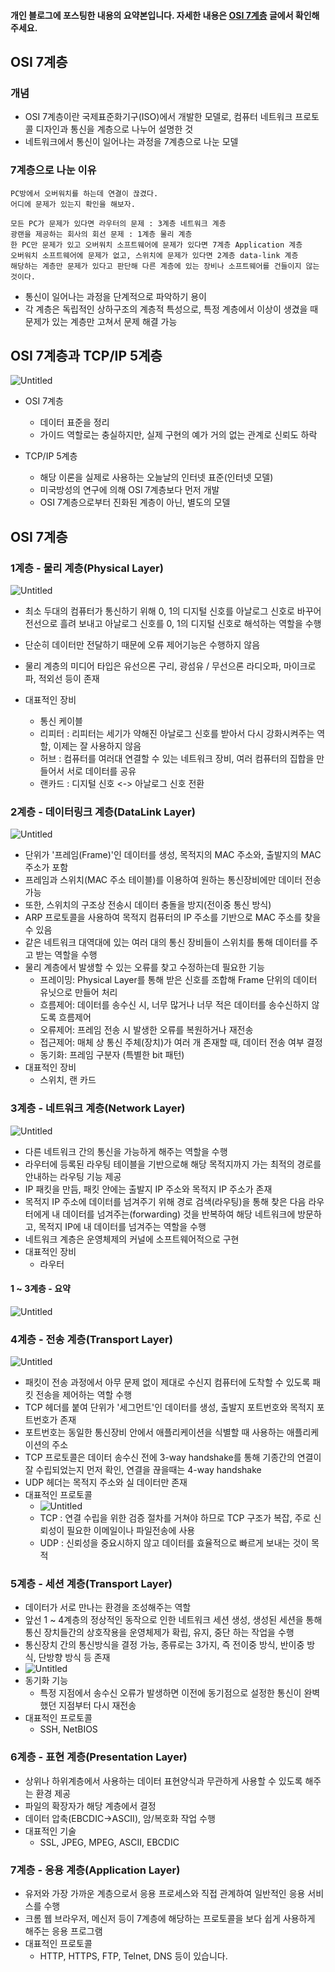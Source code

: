 
####  개인 블로그에 포스팅한 내용의 요약본입니다. 자세한 내용은 [OSI 7계층](https://dncjf64.tistory.com/379) 글에서 확인해주세요.

## OSI 7계층

### 개념

- OSI 7계층이란 국제표준화기구(ISO)에서 개발한 모델로, 컴퓨터 네트워크 프로토콜 디자인과 통신을 계층으로 나누어 설명한 것
- 네트워크에서 통신이 일어나는 과정을 7계층으로 나눈 모델

### 7계층으로 나눈 이유

```
PC방에서 오버워치를 하는데 연결이 끊겼다.
어디에 문제가 있는지 확인을 해보자.

모든 PC가 문제가 있다면 라우터의 문제 : 3계층 네트워크 계층
광랜을 제공하는 회사의 회선 문제 : 1계층 물리 계층
한 PC만 문제가 있고 오버워치 소프트웨어에 문제가 있다면 7계층 Application 계층
오버워치 소프트웨어에 문제가 없고, 스위치에 문제가 있다면 2계층 data-link 계층
해당하는 계층만 문제가 있다고 판단해 다른 계층에 있는 장비나 소프트웨어를 건들이지 않는것이다.
```

- 통신이 일어나는 과정을 단계적으로 파악하기 용이
- 각 계층은 독립적인 상하구조의 계층적 특성으로, 특정 계층에서 이상이 생겼을 때 문제가 있는 계층만 고쳐서 문제 해결 가능

## OSI 7계층과 TCP/IP 5계층

![Untitled](https://img1.daumcdn.net/thumb/R1280x0/?scode=mtistory2&fname=https%3A%2F%2Fblog.kakaocdn.net%2Fdn%2FdmlenL%2FbtrpQXc2oJT%2FKnbEmKDy07wsgSAHlUyfrk%2Fimg.png)

- OSI 7계층
  - 데이터 표준을 정리
  - 가이드 역할로는 충실하지만, 실제 구현의 예가 거의 없는 관계로 신뢰도 하락

- TCP/IP 5계층
  - 해당 이론을 실제로 사용하는 오늘날의 인터넷 표준(인터넷 모델)
  - 미국방성의 연구에 의해 OSI 7계층보다 먼저 개발
  - OSI 7계층으로부터 진화된 계층이 아닌, 별도의 모델

  
## OSI 7계층

### 1계층 - 물리 계층(Physical Layer)

![Untitled](https://img1.daumcdn.net/thumb/R1280x0/?scode=mtistory2&fname=https%3A%2F%2Fblog.kakaocdn.net%2Fdn%2FcqTsFK%2FbtrpwPN3W3Y%2FklIJzjEgtQejeMfk9wy1lK%2Fimg.png)

- 최소 두대의 컴퓨터가 통신하기 위해 0, 1의 디지털 신호를 아날로그 신호로 바꾸어 전선으로 흘려 보내고 
아날로그 신호를 0, 1의 디지털 신호로 해석하는 역할을 수행
- 단순히 데이터만 전달하기 때문에 오류 제어기능은 수행하지 않음
- 물리 계층의 미디어 타입은 유선으론 구리, 광섬유 / 무선으론 라디오파, 마이크로파, 적외선 등이 존재

- 대표적인 장비 
  - 통신 케이블
  - 리피터 : 리피터는 세기가 약해진 아날로그 신호를 받아서 다시 강화시켜주는 역할, 이제는 잘 사용하지 않음
  - 허브 : 컴퓨터를 여러대 연결할 수 있는 네트워크 장비, 여러 컴퓨터의 집합을 만들어서 서로 데이터를 공유
  - 랜카드 : 디지털 신호 <-> 아날로그 신호 전환
  

### 2계층 - 데이터링크 계층(DataLink Layer)

![Untitled](https://img1.daumcdn.net/thumb/R1280x0/?scode=mtistory2&fname=https%3A%2F%2Fblog.kakaocdn.net%2Fdn%2FUQjZU%2Fbtrput56uu8%2FMYcIkS2seIIyiz4kVaaoV0%2Fimg.png)

- 단위가 '프레임(Frame)'인 데이터를 생성, 목적지의 MAC 주소와, 출발지의 MAC 주소가 포함
- 프레임과 스위치(MAC 주소 테이블)를 이용하여 원하는 통신장비에만 데이터 전송 가능
- 또한, 스위치의 구조상 전송시 데이터 충돌을 방지(전이중 통신 방식)
- ARP 프로토콜을 사용하여 목적지 컴퓨터의 IP 주소를 기반으로 MAC 주소를 찾을 수 있음
- 같은 네트워크 대역대에 있는 여러 대의 통신 장비들이 스위치를 통해 데이터를 주고 받는 역할을 수행
- 물리 계층에서 발생할 수 있는 오류를 찾고 수정하는데 필요한 기능
  - 프레이밍: Physical Layer를 통해 받은 신호를 조합해 Frame 단위의 데이터 유닛으로 만들어 처리
  - 흐름제어: 데이터를 송수신 시, 너무 많거나 너무 적은 데이터를 송수신하지 않도록 흐름제어
  - 오류제어: 프레임 전송 시 발생한 오류를 복원하거나 재전송
  - 접근제어: 매체 상 통신 주체(장치)가 여러 개 존재할 때, 데이터 전송 여부 결정
  - 동기화: 프레임 구분자 (특별한 bit 패턴)
- 대표적인 장비
  - 스위치, 랜 카드

### 3계층 - 네트워크 계층(Network Layer)

![Untitled](https://img1.daumcdn.net/thumb/R1280x0/?scode=mtistory2&fname=https%3A%2F%2Fblog.kakaocdn.net%2Fdn%2FbyqAGV%2FbtrpBDlQ1v5%2FSI6WYPAfUVWkEIPrA0mHYK%2Fimg.png)

- 다른 네트워크 간의 통신을 가능하게 해주는 역할을 수행
- 라우터에 등록된 라우팅 테이블을 기반으로해 해당 목적지까지 가는 최적의 경로를 안내하는 라우팅 기능 제공
- IP 패킷을 만듬, 패킷 안에는 출발지 IP 주소와 목적지 IP 주소가 존재  
- 목적지 IP 주소에 데이터를 넘겨주기 위해 경로 검색(라우팅)을 통해 찾은 다음 라우터에게 내 데이터를 넘겨주는(forwarding) 것을 반복하여 해당 네트워크에 방문하고, 목적지 IP에 내 데이터를 넘겨주는 역할을 수행
- 네트워크 계층은 운영체제의 커널에 소프트웨어적으로 구현
- 대표적인 장비
  - 라우터

#### 1 ~ 3계층 - 요약
![Untitled](https://img1.daumcdn.net/thumb/R1280x0/?scode=mtistory2&fname=https%3A%2F%2Fblog.kakaocdn.net%2Fdn%2FRlx5F%2FbtrputLOEq5%2FWtKKCRB8EHuKQwSTppSTfK%2Fimg.png)

### 4계층 - 전송 계층(Transport Layer)

![Untitled](https://media.vlpt.us/images/jakeseo_me/post/944d7f5f-9d2f-4e85-916e-0bd0b513c6ff/image.png)

- 패킷이 전송 과정에서 아무 문제 없이 제대로 수신지 컴퓨터에 도착할 수 있도록 패킷 전송을 제어하는 역할 수행
- TCP 헤더를 붙여 단위가 '세그먼트'인 데이터를 생성, 출발지 포트번호와 목적지 포트번호가 존재
- 포트번호는 동일한 통신장비 안에서 애플리케이션을 식별할 때 사용하는 애플리케이션의 주소
- TCP 프로토콜은 데이터 송수신 전에 3-way handshake를 통해 기종간의 연결이 잘 수립되었는지 먼저 확인, 연결을 끊을때는 4-way handshake
- UDP 헤더는 목적지 주소와 실 데이터만 존재
- 대표적인 프로토콜
  - ![Untitled](https://img1.daumcdn.net/thumb/R1280x0/?scode=mtistory2&fname=https%3A%2F%2Fblog.kakaocdn.net%2Fdn%2Fts5DW%2FbtrpKEdywyV%2F4t2HLi1MqTA8Iw5uuPIsFk%2Fimg.png)
  - TCP : 연결 수립을 위한 검증 절차를 거쳐야 하므로 TCP 구조가 복잡, 주로 신뢰성이 필요한 이메일이나 파일전송에 사용
  - UDP : 신뢰성을 중요시하지 않고 데이터를 효율적으로 빠르게 보내는 것이 목적

### 5계층 - 세션 계층(Transport Layer)
- 데이터가 서로 만나는 환경을 조성해주는 역할
- 앞선 1 ~ 4계층의 정상적인 동작으로 인한 네트워크 세션 생성, 생성된 세션을 통해 통신 장치들간의 상호작용을 운영체제가 확립, 유지, 중단 하는 작업을 수행
- 통신장치 간의 통신방식을 결정 가능, 종류로는 3가지, 즉 전이중 방식, 반이중 방식, 단방향 방식 등 존재
- ![Untitled](https://img1.daumcdn.net/thumb/R1280x0/?scode=mtistory2&fname=https%3A%2F%2Fblog.kakaocdn.net%2Fdn%2FcCrzq3%2FbtrpKk8Dvd6%2FhHwBKuet3CK3aYXmWZvtM1%2Fimg.png)
- 동기화 기능
  - 특정 지점에서 송수신 오류가 발생하면 이전에 동기점으로 설정한 통신이 완벽했던 지점부터 다시 재전송
- 대표적인 프로토콜
  - SSH, NetBIOS

### 6계층 - 표현 계층(Presentation Layer)
- 상위나 하위계층에서 사용하는 데이터 표현양식과 무관하게 사용할 수 있도록 해주는 환경 제공
- 파일의 확장자가 해당 계층에서 결정
- 데이터 압축(EBCDIC->ASCII), 암/복호화 작업 수행
- 대표적인 기술
  - SSL, JPEG, MPEG, ASCII, EBCDIC

### 7계층 - 응용 계층(Application Layer)
- 유저와 가장 가까운 계층으로서 응용 프로세스와 직접 관계하여 일반적인 응용 서비스를 수행
- 크롬 웹 브라우저, 메신저 등이 7계층에 해당하는 프로토콜을 보다 쉽게 사용하게 해주는 응용 프로그램
- 대표적인 프로토콜
  - HTTP, HTTPS, FTP, Telnet, DNS 등이 있습니다.